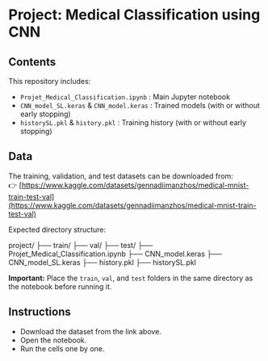 # Project: Medical Classification using CNN

## Contents
This repository includes:
- `Projet_Medical_Classification.ipynb` : Main Jupyter notebook
- `CNN_model_SL.keras` & `CNN_model.keras` : Trained models (with or without early stopping)
- `historySL.pkl` & `history.pkl` : Training history (with or without early stopping)

## Data
The training, validation, and test datasets can be downloaded from:  
👉 [https://www.kaggle.com/datasets/gennadiimanzhos/medical-mnist-train-test-val](https://www.kaggle.com/datasets/gennadiimanzhos/medical-mnist-train-test-val)

Expected directory structure:

project/
├── train/
├── val/
├── test/
├── Projet_Medical_Classification.ipynb
├── CNN_model.keras
├── CNN_model_SL.keras
├── history.pkl
├── historySL.pkl


**Important:** Place the `train`, `val`, and `test` folders in the same directory as the notebook before running it.

## Instructions
- Download the dataset from the link above.
- Open the notebook.
- Run the cells one by one.

